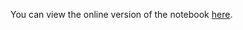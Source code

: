 
You can view the online version of the notebook [here](http://nbviewer.ipython.org/github/iit-cs579/main/blob/master/asg/a2/a2.ipynb).
